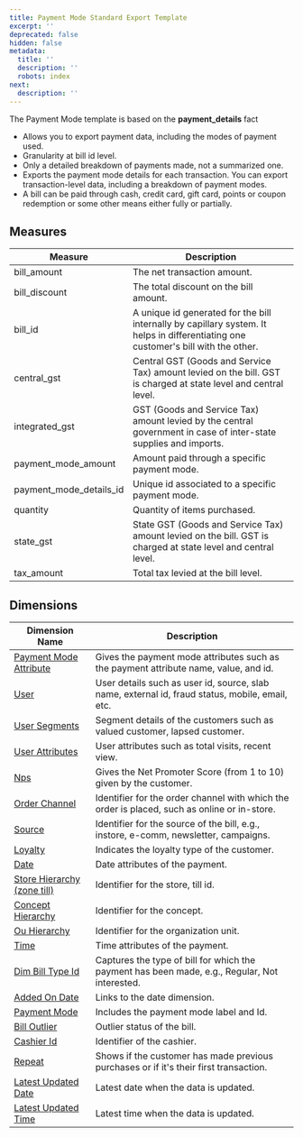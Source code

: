 ```yaml
---
title: Payment Mode Standard Export Template
excerpt: ''
deprecated: false
hidden: false
metadata:
  title: ''
  description: ''
  robots: index
next:
  description: ''
---
```

The Payment Mode template is based on the **payment\_details** fact

* Allows you to export payment data, including the modes of payment used.
* Granularity at bill id level.
* Only a detailed breakdown of payments made, not a summarized one.
* Exports the payment mode details for each transaction. You can export transaction-level data, including a breakdown of payment modes.
* A bill can be paid through cash, credit card, gift card, points or coupon redemption or some other means either fully or partially. 

## Measures

| Measure                    | Description                                                                                                                        |
| -------------------------- | ---------------------------------------------------------------------------------------------------------------------------------- |
| bill\_amount               | The net transaction amount.                                                                                                        |
| bill\_discount             | The total discount on the bill amount.                                                                                             |
| bill\_id                   | A unique id generated for the bill internally by capillary system. It helps in differentiating one customer's bill with the other. |
| central\_gst               | Central GST (Goods and Service Tax) amount levied on the bill. GST is charged at state level and central level.                    |
| integrated\_gst            | GST (Goods and Service Tax) amount levied by the central government in case of inter-state supplies and imports.                   |
| payment\_mode\_amount      | Amount paid through a specific payment mode.                                                                                       |
| payment\_mode\_details\_id | Unique id associated to a specific payment mode.                                                                                   |
| quantity                   | Quantity of items purchased.                                                                                                       |
| state\_gst                 | State GST (Goods and Service Tax) amount levied on the bill. GST is charged at state level and central level.                      |
| tax\_amount                | Total tax levied at the bill level.                                                                                                |

## Dimensions

| Dimension Name                                                                                    | Description                                                                                     |
| ------------------------------------------------------------------------------------------------- | ----------------------------------------------------------------------------------------------- |
| [Payment Mode Attribute](https://docs.capillarytech.com/docs/dimension-tables#payment-attributes) | Gives the payment mode attributes such as the payment attribute name, value, and id.            |
| [User](https://docs.capillarytech.com/docs/dimension-tables#users-users)                          | User details such as user id, source, slab name, external id, fraud status, mobile, email, etc. |
| [User Segments](https://docs.capillarytech.com/docs/dimension-tables#users-users)                 | Segment details of the customers such as valued customer, lapsed customer.                      |
| [User Attributes](https://docs.capillarytech.com/docs/dimension-tables#users-users)               | User attributes such as total visits, recent view.                                              |
| [Nps](https://docs.capillarytech.com/docs/dimension-tables#nps-score)                             | Gives the Net Promoter Score (from 1 to 10) given by the customer.                              |
| [Order Channel](https://docs.capillarytech.com/docs/dimension-tables#order-channel)               | Identifier for the order channel with which the order is placed, such as online or in-store.    |
| [Source](https://docs.capillarytech.com/docs/dimension-tables#source-type)                        | Identifier for the source of the bill, e.g., instore, e-comm, newsletter, campaigns.            |
| [Loyalty](https://docs.capillarytech.com/docs/dimension-tables#loyalty-type)                      | Indicates the loyalty type of the customer.                                                     |
| [Date](https://docs.capillarytech.com/docs/dimension-tables#date)                                 | Date attributes of the payment.                                                                 |
| [Store Hierarchy (zone till)](https://docs.capillarytech.com/docs/dimension-tables#zone-till)     | Identifier for the store, till id.                                                              |
| [Concept Hierarchy](https://docs.capillarytech.com/docs/dimension-tables#zone-till)               | Identifier for the concept.                                                                     |
| [Ou Hierarchy](https://docs.capillarytech.com/docs/dimension-tables#zone-till)                    | Identifier for the organization unit.                                                           |
| [Time](https://docs.capillarytech.com/docs/dimension-tables#time)                                 | Time attributes of the payment.                                                                 |
| [Dim Bill Type Id](https://docs.capillarytech.com/docs/dimension-tables#bill-type)                | Captures the type of bill for which the payment has been made, e.g., Regular, Not interested.   |
| [Added On Date](https://docs.capillarytech.com/docs/dimension-tables#date)                        | Links to the date dimension.                                                                    |
| [Payment Mode](https://docs.capillarytech.com/docs/dimension-tables#payment-mode)                 | Includes the payment mode label and Id.                                                         |
| [Bill Outlier](https://docs.capillarytech.com/docs/dimension-tables#outlier-status)               | Outlier status of the bill.                                                                     |
| [Cashier Id](https://docs.capillarytech.com/docs/dimension-tables#cashier)                        | Identifier of the cashier.                                                                      |
| [Repeat](https://docs.capillarytech.com/docs/dimension-tables#repeat-status)                      | Shows if the customer has made previous purchases or if it's their first transaction.           |
| [Latest Updated Date](https://docs.capillarytech.com/docs/dimension-tables#date)                  | Latest date when the data is updated.                                                           |
| [Latest Updated Time](https://docs.capillarytech.com/docs/dimension-tables#time)                  | Latest time when the data is updated.                                                           |
